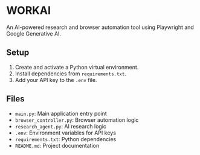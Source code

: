 # WORKAI

An AI-powered research and browser automation tool using Playwright and Google Generative AI.

## Setup
1. Create and activate a Python virtual environment.
2. Install dependencies from `requirements.txt`.
3. Add your API key to the `.env` file.

## Files
- `main.py`: Main application entry point
- `browser_controller.py`: Browser automation logic
- `research_agent.py`: AI research logic
- `.env`: Environment variables for API keys
- `requirements.txt`: Python dependencies
- `README.md`: Project documentation
